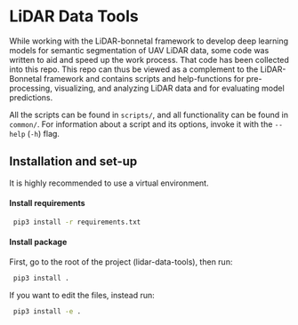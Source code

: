 # LiDAR Data Tools
While working with the LiDAR-bonnetal framework to develop deep learning models for semantic 
segmentation of UAV LiDAR data, some code was written to aid and speed up the work process. That code has been collected 
into this repo. This repo can thus be viewed as a complement to the LiDAR-Bonnetal framework and contains scripts and 
help-functions for pre-processing, visualizing, and analyzing LiDAR data and for evaluating model predictions. 

All the scripts can be found in `scripts/`, and all functionality can be found in `common/`. For information about a script 
and its options, invoke it with the `--help` (`-h`) flag.

## Installation and set-up

It is highly recommended to use a virtual environment. 

#### Install requirements

```sh
 pip3 install -r requirements.txt
```

#### Install package 

First, go to the root of the project (lidar-data-tools), then run:


```sh
 pip3 install . 
```

If you want to edit the files, instead run:

```sh
 pip3 install -e . 
```


